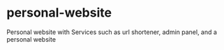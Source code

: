 # personal-website
Personal website with Services such as url shortener, admin panel, and a personal website
